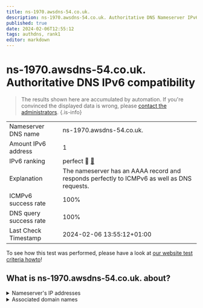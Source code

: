 ```yaml
---
title: ns-1970.awsdns-54.co.uk.
description: ns-1970.awsdns-54.co.uk. Authoritative DNS Nameserver IPv6 compatibility
published: true
date: 2024-02-06T12:55:12
tags: authdns, rank1
editor: markdown
---
```


# ns-1970.awsdns-54.co.uk. Authoritative DNS IPv6 compatibility

> The results shown here are accumulated by automation. If you're convinced the displayed data is wrong, please [contact the administrators](/howto/chat). 
{.is-info}




|   |   |
| - | - |
| Nameserver DNS name | ns-1970.awsdns-54.co.uk.
| Amount IPv6 address | 1
| IPv6 ranking | perfect :1st_place_medal: [🔗](/howto/ranking) |
| Explanation | The nameserver has an AAAA record and responds perfectly to ICMPv6 as well as DNS requests. |
| ICMPv6 success rate | 100%|
| DNS query success rate | 100% |
| Last Check Timestamp | 2024-02-06 13:55:12+01:00 |

To see how this test was performed, please have a look at [our website test criteria howto](/howto/testcriteria/authdns)!


## What is ns-1970.awsdns-54.co.uk. about?




<details>
<summary>Nameserver's IP addresses</summary>

2600:9000:5307:b200::1

</details>



<details>
<summary>Associated domain names</summary>

global.honda

</details>
